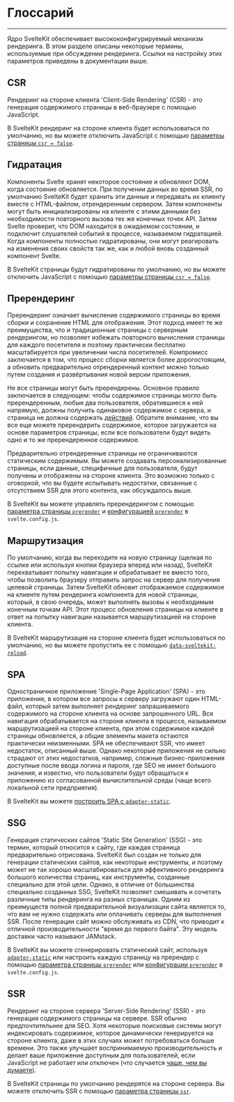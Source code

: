 # Глоссарий
---

Ядро SvelteKit обеспечивает высококонфигурируемый механизм рендеринга. В этом разделе описаны некоторые термины, используемые при обсуждении рендеринга. Ссылки на настройку этих параметров приведены в документации выше.

## CSR

Рендеринг на стороне клиента 'Client-Side Rendering' (CSR) - это генерация содержимого страницы в веб-браузере с помощью JavaScript.

В SvelteKit рендеринг на стороне клиента будет использоваться по умолчанию, но вы можете отключить JavaScript с помощью [параметры страницы `csr = false`](/20-core-concepts/40-page-options?id=csr).

## Гидратация

Компоненты Svelte хранят некоторое состояние и обновляют DOM, когда состояние обновляется. При получении данных во время SSR, по умолчанию SvelteKit будет хранить эти данные и передавать их клиенту вместе с HTML-файлом, отрендеренным сервером. Затем компоненты могут быть инициализированы на клиенте с этими данными без необходимости повторного вызова тех же конечных точек API. Затем Svelte проверит, что DOM находится в ожидаемом состоянии, и подключит слушателей событий в процессе, называемом гидратацией. Когда компоненты полностью гидратированы, они могут реагировать на изменения своих свойств так же, как и любой вновь созданный компонент Svelte.

В SvelteKit страницы будут гидратированы по умолчанию, но вы можете отключить JavaScript с помощью [параметры страницы `csr = false`](/20-core-concepts/40-page-options?id=csr).

## Пререндеринг

Пререндеринг означает вычисление содержимого страницы во время сборки и сохранение HTML для отображения. Этот подход имеет те же преимущества, что и традиционные страницы с серверным рендерингом, но позволяет избежать повторного вычисления страницы для каждого посетителя и поэтому практически бесплатно масштабируется при увеличении числа посетителей. Компромисс заключается в том, что процесс сборки является более дорогостоящим, а обновить предварительно отрендеренный контент можно только путем создания и развёртывания новой версии приложения.

Не все страницы могут быть пререндерены. Основное правило заключается в следующем: чтобы содержимое страницы могло быть пререндеренным, любые два пользователя, обратившиеся к ней напрямую, должны получить одинаковое содержимое с сервера, и страница не должна содержать [действий](/20-core-concepts/30-form-actions). Обратите внимание, что вы все еще можете пререндерить содержимое, которое загружается на основе параметров страницы, если все пользователи будут видеть одно и то же пререндеренное содержимое.

Предварительно отрендеренные страницы не ограничиваются статическим содержимым. Вы можете создавать персонализированные страницы, если данные, специфичные для пользователя, будут получены и отображены на стороне клиента. Это возможно только с оговоркой, что вы будете испытывать недостатки, связанные с отсутствием SSR для этого контента, как обсуждалось выше.

В SvelteKit вы можете управлять пререндерингом с помощью [параметра страницы `prerender`](/20-core-concepts/40-page-options?id=пререндер) и [конфигурацией `prerender`](/50-reference/10-configuration?id=prerender) в `svelte.config.js`.

## Маршрутизация

По умолчанию, когда вы переходите на новую страницу (щелкая по ссылке или используя кнопки браузера вперед или назад), SvelteKit перехватывает попытку навигации и обрабатывает ее вместо того, чтобы позволить браузеру отправить запрос на сервер для получения целевой страницы. Затем SvelteKit обновит отображаемое содержимое на клиенте путем рендеринга компонента для новой страницы, который, в свою очередь, может выполнять вызовы к необходимым конечным точкам API. Этот процесс обновления страницы на клиенте в ответ на попытку навигации называется маршрутизацией на стороне клиента.

В SvelteKit маршрутизация на стороне клиента будет использоваться по умолчанию, но вы можете пропустить ее с помощью [`data-sveltekit-reload`](/30-advanced/30-link-options?id=data-sveltekit-reload).

## SPA

Одностраничное приложение 'Single-Page Application' (SPA) - это приложение, в котором все запросы к серверу загружают один HTML-файл, который затем выполняет рендеринг запрашиваемого содержимого на стороне клиента на основе запрошенного URL. Вся навигация обрабатывается на стороне клиента в процессе, называемом маршрутизацией на стороне клиента, при этом содержимое каждой страницы обновляется, а общие элементы макета остаются практически неизменными. SPA не обеспечивают SSR, что имеет недостаток, описанный выше. Однако некоторые приложения не сильно страдают от этих недостатков, например, сложные бизнес-приложения доступные после ввода логина и пароля, где SEO не имеет большого значения, и известно, что пользователи будут обращаться к приложению из согласованной вычислительной среды (чаще всего локальной сети предприятия).

В SvelteKit вы можете [построить SPA с `adapter-static`](/25-build-and-deploy/55-single-page-apps).

## SSG

Генерация статических сайтов 'Static Site Generation' (SSG) - это термин, который относится к сайту, где каждая страница предварительно отрисована. SvelteKit был создан не только для генерации статических сайтов, как некоторые инструменты, и поэтому может не так хорошо масштабироваться для эффективного рендеринга большого количества страниц, как инструменты, созданные специально для этой цели. Однако, в отличие от большинства специально созданных SSG, SvelteKit позволяет смешивать и сочетать различные типы рендеринга на разных страницах. Одним из преимуществ полной предварительной визуализации сайта является то, что вам не нужно содержать или оплачивать серверы для выполнения SSR. После генерации сайт можно обслуживать из CDN, что приводит к отличной производительности "время до первого байта". Эту модель доставки часто называют JAMstack.

В SvelteKit вы можете сгенерировать статический сайт, используя [`adapter-static`](/25-build-and-deploy/50-adapter-static) или настроить каждую страницу на пререндер с помощью [параметра страницы `prerender`](/20-core-concepts/40-page-options?id=пререндер) или [конфигурации `prerender`](/50-reference/10-configuration?id=prerender) в `svelte.config.js`.

## SSR

Рендеринг на стороне сервера 'Server-Side Rendering' (SSR) - это генерация содержимого страницы на сервере. SSR обычно предпочтительнее для SEO. Хотя некоторые поисковые системы могут индексировать содержимое, которое динамически генерируется на стороне клиента, даже в этих случаях может потребоваться больше времени. Это также улучшает воспринимаемую производительность и делает ваше приложение доступным для пользователей, если JavaScript не работает или отключен (что случается [чаще, чем вы думаете](https://kryogenix.org/code/browser/everyonehasjs.html)).

В SvelteKit страницы по умолчанию рендерятся на стороне сервера. Вы можете отключить SSR с помощью [параметра страницы `ssr`](/20-core-concepts/40-page-options?id=ssr).
